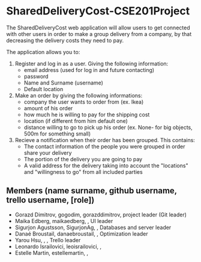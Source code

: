 # SharedDeliveryCost-CSE201Project
 
The SharedDeliveryCost web application will allow users to get connected with other users in order to make a group delivery from a company, by that decreasing the delivery costs they need to pay.

The application allows you to:
1. Register and log in as a user. Giving the following information:
	- email address (used for log in and future contacting)
	- password
	- Name and Surname (username)
	- Default location
2. Make an order by giving the following informations:
	- company the user wants to order from (ex. Ikea)
	- amount of his order
	- how much he is willing to pay for the shipping cost
	- location (if different from him default one)
	- distance willing to go to pick up his order (ex. None- for big objects, 500m for something small)
3. Recieve a notification when their order has been grouped. This contains:
	- The contact information of the people you were grouped in order share your delivery
	- The portion of the delivery you are going to pay
	- A valid address for the delivery taking into account the "locations" and "willingness to go" from all included parties 

## Members (name surname, github username, trello username, [role])

- Gorazd Dimitrov, gogodim, gorazddimitrov, project leader (Git leader)
- Maika Edberg, maikaedberg, , UI leader
- Sigurjon Agustsson, SigurjonAg, , Databases and server leader
- Danaé Broustail, danaebroustail, , Optimization leader
- Yarou Hsu, , , Trello leader
- Leonardo Israilovici, leoisrailovici, ,
- Estelle Martin, estellemartin, ,

